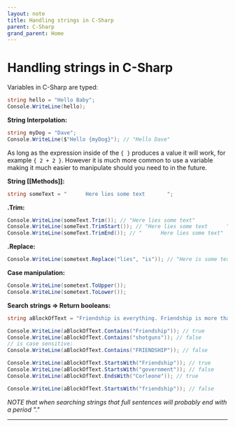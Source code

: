 ```yaml
---
layout: note
title: Handling strings in C-Sharp
parent: C-Sharp
grand_parent: Home
---
```


# Handling strings in C-Sharp

Variables in C-Sharp are typed:

```cs
string hello = "Hello Baby";
Console.WriteLine(hello);
```

**String Interpolation:**

```cs
string myDog = "Dave";
Console.WriteLine($"Hello {myDog}"); // "Hello Dave"
```

As long as the expression inside of the `{ }` produces a value it will work, for example `{ 2 + 2 }`. However it is much more common to use a variable making it much easier to manipulate should you need to in the future.

**String [[Methods]]:**

```cs
string someText = "      Here lies some text       ";
```

**.Trim:**

```cs
Console.WriteLine(someText.Trim()); // "Here lies some text"
Console.WriteLine(someText.TrimStart()); // "Here lies some text      "
Console.WriteLine(someText.TrimEnd()); // "      Here lies some text"
```

**.Replace:**

```cs
Console.WriteLine(sometext.Replace("lies", "is")); // "Here is some text"
```

**Case manipulation:**

```cs
Console.WriteLine(sometext.ToUpper());
Console.WriteLine(sometext.ToLower());
```

**Search strings => Return booleans:**

```cs
string aBlockOfText = "Friendship is everything. Friendship is more than talent. It is more than the government. It is almost the equal of family.- Don Corleone";

Console.WriteLine(aBlockOfText.Contains("Friendship")); // true
Console.WriteLine(aBlockOfText.Contains("shotguns")); // false
// is case sensitive:
Console.WriteLine(aBlockOfText.Contains("FRIENDSHIP")); // false

Console.WriteLine(aBlockOfText.StartsWith("Friendship")); // true
Console.WriteLine(aBlockOfText.StartsWith("government")); // false
Console.WriteLine(aBlockOfText.EndsWith("Corleone")); // true

Console.WriteLine(aBlockOfText.StartsWith("friendship")); // false
```

_NOTE that when searching strings that full sentences will probably end with a period "."_

---
